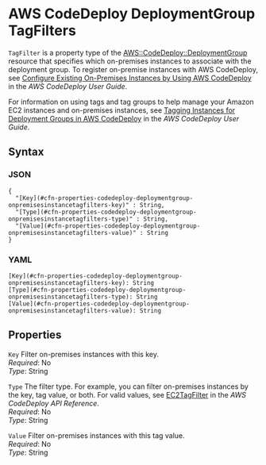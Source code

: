 # AWS CodeDeploy DeploymentGroup TagFilters<a name="aws-properties-codedeploy-deploymentgroup-onpremisesinstancetagfilters"></a>

`TagFilter` is a property type of the [AWS::CodeDeploy::DeploymentGroup](aws-resource-codedeploy-deploymentgroup.md) resource that specifies which on\-premises instances to associate with the deployment group\. To register on\-premise instances with AWS CodeDeploy, see [Configure Existing On\-Premises Instances by Using AWS CodeDeploy](https://docs.aws.amazon.com/codedeploy/latest/userguide/how-to-configure-on-premises-host.html) in the *AWS CodeDeploy User Guide*\.

For information on using tags and tag groups to help manage your Amazon EC2 instances and on\-premises instances, see [Tagging Instances for Deployment Groups in AWS CodeDeploy](https://docs.aws.amazon.com/codedeploy/latest/userguide/instances-tagging.html) in the *AWS CodeDeploy User Guide*\.

## Syntax<a name="w4ab1c21c14d477b7"></a>

### JSON<a name="aws-properties-codedeploy-deploymentgroup-onpremisesinstancetagfilters-syntax.json"></a>

```
{
  "[Key](#cfn-properties-codedeploy-deploymentgroup-onpremisesinstancetagfilters-key)" : String,
  "[Type](#cfn-properties-codedeploy-deploymentgroup-onpremisesinstancetagfilters-type)" : String,
  "[Value](#cfn-properties-codedeploy-deploymentgroup-onpremisesinstancetagfilters-value)" : String
}
```

### YAML<a name="aws-properties-codedeploy-deploymentgroup-onpremisesinstancetagfilters-syntax.yaml"></a>

```
[Key](#cfn-properties-codedeploy-deploymentgroup-onpremisesinstancetagfilters-key): String
[Type](#cfn-properties-codedeploy-deploymentgroup-onpremisesinstancetagfilters-type): String
[Value](#cfn-properties-codedeploy-deploymentgroup-onpremisesinstancetagfilters-value): String
```

## Properties<a name="w4ab1c21c14d477b9"></a>

`Key`  <a name="cfn-properties-codedeploy-deploymentgroup-onpremisesinstancetagfilters-key"></a>
Filter on\-premises instances with this key\.  
*Required*: No  
*Type*: String

`Type`  <a name="cfn-properties-codedeploy-deploymentgroup-onpremisesinstancetagfilters-type"></a>
The filter type\. For example, you can filter on\-premises instances by the key, tag value, or both\. For valid values, see [EC2TagFilter](https://docs.aws.amazon.com/codedeploy/latest/APIReference/API_EC2TagFilter.html) in the *AWS CodeDeploy API Reference*\.  
*Required*: No  
*Type*: String

`Value`  <a name="cfn-properties-codedeploy-deploymentgroup-onpremisesinstancetagfilters-value"></a>
Filter on\-premises instances with this tag value\.  
*Required*: No  
*Type*: String